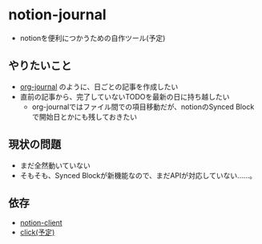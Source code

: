 # notion-journal

* notionを便利につかうための自作ツール(予定)

## やりたいこと

* [org-journal](https://github.com/bastibe/org-journal) のように、日ごとの記事を作成したい
* 直前の記事から、完了していないTODOを最新の日に持ち越したい
  * org-journalではファイル間での項目移動だが、notionのSynced Blockで開始日とかにも残しておきたい

## 現状の問題

* まだ全然動いていない
* そもそも、Synced Blockが新機能なので、まだAPIが対応していない……。

## 依存

* [notion-client](https://github.com/ramnes/notion-sdk-py)
* [click(予定)](https://palletsprojects.com/p/click/)
